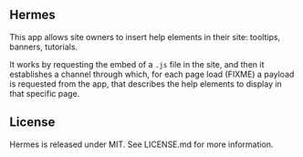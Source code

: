Hermes
------

This app allows site owners to insert help elements in their site: tooltips,
banners, tutorials.

It works by requesting the embed of a `.js` file in the site, and then it
establishes a channel through which, for each page load (FIXME) a payload
is requested from the app, that describes the help elements to display in
that specific page.

## License

Hermes is released under MIT. See LICENSE.md for more information.

